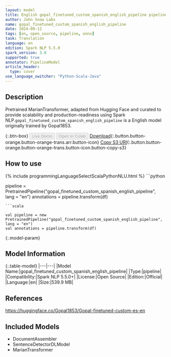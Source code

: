 ```yaml
---
layout: model
title: English gopal_finetuned_custom_spanish_english_pipeline pipeline MarianTransformer from Gopal1853
author: John Snow Labs
name: gopal_finetuned_custom_spanish_english_pipeline
date: 2024-09-12
tags: [en, open_source, pipeline, onnx]
task: Translation
language: en
edition: Spark NLP 5.5.0
spark_version: 3.0
supported: true
annotator: PipelineModel
article_header:
  type: cover
use_language_switcher: "Python-Scala-Java"
---
```


## Description

Pretrained MarianTransformer, adapted from Hugging Face and curated to provide scalability and production-readiness using Spark NLP.`gopal_finetuned_custom_spanish_english_pipeline` is a English model originally trained by Gopal1853.

{:.btn-box}
<button class="button button-orange" disabled>Live Demo</button>
<button class="button button-orange" disabled>Open in Colab</button>
[Download](https://s3.amazonaws.com/auxdata.johnsnowlabs.com/public/models/gopal_finetuned_custom_spanish_english_pipeline_en_5.5.0_3.0_1726167278767.zip){:.button.button-orange.button-orange-trans.arr.button-icon}
[Copy S3 URI](s3://auxdata.johnsnowlabs.com/public/models/gopal_finetuned_custom_spanish_english_pipeline_en_5.5.0_3.0_1726167278767.zip){:.button.button-orange.button-orange-trans.button-icon.button-copy-s3}

## How to use



<div class="tabs-box" markdown="1">
{% include programmingLanguageSelectScalaPythonNLU.html %}
```python

pipeline = PretrainedPipeline("gopal_finetuned_custom_spanish_english_pipeline", lang = "en")
annotations =  pipeline.transform(df)   

```
```scala

val pipeline = new PretrainedPipeline("gopal_finetuned_custom_spanish_english_pipeline", lang = "en")
val annotations = pipeline.transform(df)

```
</div>

{:.model-param}
## Model Information

{:.table-model}
|---|---|
|Model Name:|gopal_finetuned_custom_spanish_english_pipeline|
|Type:|pipeline|
|Compatibility:|Spark NLP 5.5.0+|
|License:|Open Source|
|Edition:|Official|
|Language:|en|
|Size:|539.9 MB|

## References

https://huggingface.co/Gopal1853/Gopal-finetuned-custom-es-en

## Included Models

- DocumentAssembler
- SentenceDetectorDLModel
- MarianTransformer